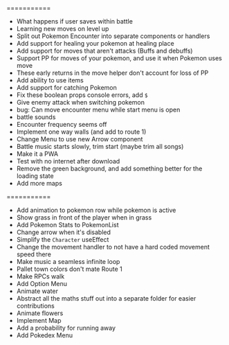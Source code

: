 ===========

- What happens if user saves within battle
- Learning new moves on level up
- Split out Pokemon Encounter into separate components or handlers
- Add support for healing your pokemon at healing place
- Add support for moves that aren't attacks (Buffs and debuffs)
- Support PP for moves of your pokemon, and use it when Pokemon uses move
- These early returns in the move helper don't account for loss of PP
- Add ability to use items
- Add support for catching Pokemon
- Fix these boolean props console errors, add `$`
- Give enemy attack when switching pokemon
- bug: Can move encounter menu while start menu is open
- battle sounds
- Encounter frequency seems off
- Implement one way walls (and add to route 1)
- Change Menu to use new Arrow component
- Battle music starts slowly, trim start (maybe trim all songs)
- Make it a PWA
- Test with no internet after download
- Remove the green background, and add something better for the loading state
- Add more maps

===========

- Add animation to pokemon row while pokemon is active
- Show grass in front of the player when in grass
- Add Pokemon Stats to PokemonList
- Change arrow when it's disabled
- Simplify the `Character` useEffect
- Change the movement handler to not have a hard coded movement speed there
- Make music a seamless infinite loop
- Pallet town colors don't mate Route 1
- Make RPCs walk
- Add Option Menu
- Animate water
- Abstract all the maths stuff out into a separate folder for easier contributions
- Animate flowers
- Implement Map
- Add a probability for running away
- Add Pokedex Menu
